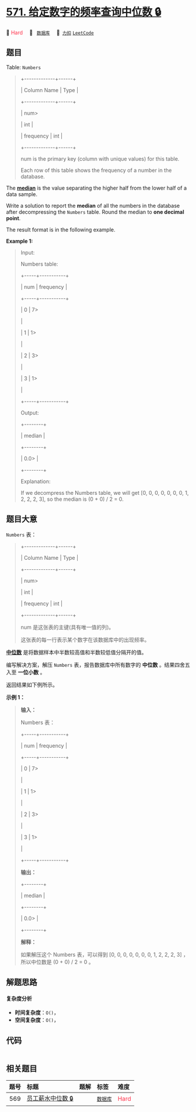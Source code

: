 # [571. 给定数字的频率查询中位数 🔒](https://2xiao.github.io/leetcode-js/problem/0571.html)

🔴 <font color=#ff334b>Hard</font>&emsp; 🔖&ensp; [`数据库`](/tag/database.md)&emsp; 🔗&ensp;[`力扣`](https://leetcode.cn/problems/find-median-given-frequency-of-numbers) [`LeetCode`](https://leetcode.com/problems/find-median-given-frequency-of-numbers)

## 题目

Table: `Numbers`

> 
> 
> 
> 
> 
> +-------------+------+
> 
> | Column Name | Type |
> 
> +-------------+------+
> 
> | num> 
> > 
>  | int  |
> 
> | frequency   | int  |
> 
> +-------------+------+
> 
> num is the primary key (column with unique values) for this table.
> 
> Each row of this table shows the frequency of a number in the database.
> 
> 



The [**median**](https://en.wikipedia.org/wiki/Median) is the value separating
the higher half from the lower half of a data sample.

Write a solution to report the **median** of all the numbers in the database
after decompressing the `Numbers` table. Round the median to **one decimal
point**.

The result format is in the following example.



**Example 1:**

> Input: 
> 
> Numbers table:
> 
> +-----+-----------+
> 
> | num | frequency |
> 
> +-----+-----------+
> 
> | 0   | 7> 
> > 
>  |
> 
> | 1   | 1> 
> > 
>  |
> 
> | 2   | 3> 
> > 
>  |
> 
> | 3   | 1> 
> > 
>  |
> 
> +-----+-----------+
> 
> Output: 
> 
> +--------+
> 
> | median |
> 
> +--------+
> 
> | 0.0> 
> |
> 
> +--------+
> 
> Explanation: 
> 
> If we decompress the Numbers table, we will get [0, 0, 0, 0, 0, 0, 0, 1, 2, 2, 2, 3], so the median is (0 + 0) / 2 = 0.
> 
> 


## 题目大意

`Numbers` 表：

> 
> 
> 
> 
> 
> +-------------+------+
> 
> | Column Name | Type |
> 
> +-------------+------+
> 
> | num> 
> > 
>  | int  |
> 
> | frequency   | int  |
> 
> +-------------+------+
> 
> num 是这张表的主键(具有唯一值的列)。
> 
> 这张表的每一行表示某个数字在该数据库中的出现频率。



[**中位数**](https://baike.baidu.com/item/%E4%B8%AD%E4%BD%8D%E6%95%B0/3087401)
是将数据样本中半数较高值和半数较低值分隔开的值。

编写解决方案，解压 `Numbers` 表，报告数据库中所有数字的 **中位数** 。结果四舍五入至 **一位小数** 。

返回结果如下例所示。



**示例 1：**

> 
> 
> 
> 
> 
> **输入：** 
> 
> Numbers 表：
> 
> +-----+-----------+
> 
> | num | frequency |
> 
> +-----+-----------+
> 
> | 0   | 7> 
> > 
>  |
> 
> | 1   | 1> 
> > 
>  |
> 
> | 2   | 3> 
> > 
>  |
> 
> | 3   | 1> 
> > 
>  |
> 
> +-----+-----------+
> 
> **输出：**
> 
> +--------+
> 
> | median |
> 
> +--------+
> 
> | 0.0> 
> |
> 
> +--------+
> 
> **解释：**
> 
> 如果解压这个 Numbers 表，可以得到 [0, 0, 0, 0, 0, 0, 0, 1, 2, 2, 2, 3] ，所以中位数是 (0 + 0) / 2 = 0 。
> 
> 


## 解题思路

#### 复杂度分析

- **时间复杂度**：`O()`，
- **空间复杂度**：`O()`，

## 代码

```javascript

```

## 相关题目

<!-- prettier-ignore -->
| 题号 | 标题 | 题解 | 标签 | 难度 |
| :------: | :------ | :------: | :------ | :------ |
| 569 | [员工薪水中位数 🔒](https://leetcode.com/problems/median-employee-salary) |  |  [`数据库`](/tag/database.md) | <font color=#ff334b>Hard</font> |